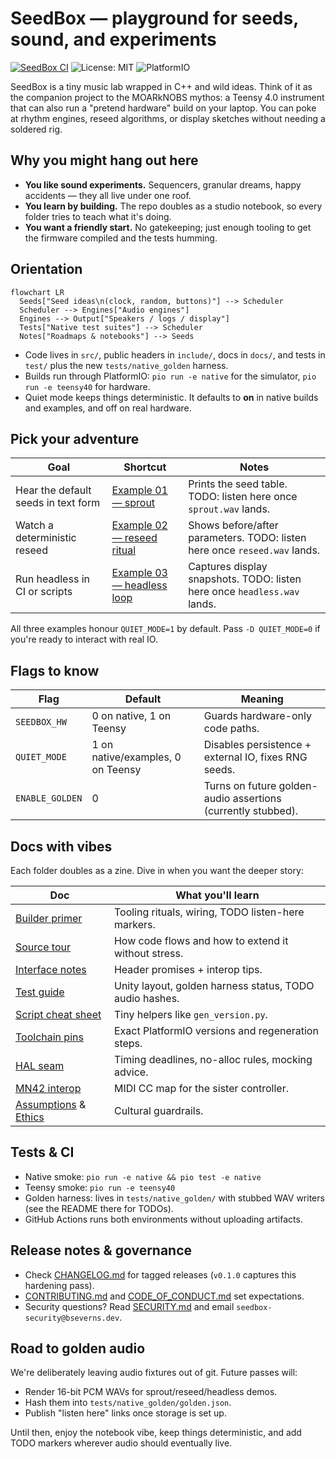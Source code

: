 # SeedBox — playground for seeds, sound, and experiments

[![SeedBox CI](https://github.com/bseverns/seedbox/actions/workflows/ci.yml/badge.svg)](https://github.com/bseverns/seedbox/actions/workflows/ci.yml)
![License: MIT](https://img.shields.io/badge/license-MIT-blue.svg)
![PlatformIO](https://img.shields.io/badge/PlatformIO-ready-orange.svg)

SeedBox is a tiny music lab wrapped in C++ and wild ideas. Think of it as the
companion project to the MOARkNOBS mythos: a Teensy 4.0 instrument that can also
run a "pretend hardware" build on your laptop. You can poke at rhythm engines,
reseed algorithms, or display sketches without needing a soldered rig.

## Why you might hang out here

- **You like sound experiments.** Sequencers, granular dreams, happy accidents —
  they all live under one roof.
- **You learn by building.** The repo doubles as a studio notebook, so every
  folder tries to teach what it's doing.
- **You want a friendly start.** No gatekeeping; just enough tooling to get the
  firmware compiled and the tests humming.

## Orientation

```mermaid
flowchart LR
  Seeds["Seed ideas\n(clock, random, buttons)"] --> Scheduler
  Scheduler --> Engines["Audio engines"]
  Engines --> Output["Speakers / logs / display"]
  Tests["Native test suites"] --> Scheduler
  Notes["Roadmaps & notebooks"] --> Seeds
```

- Code lives in `src/`, public headers in `include/`, docs in `docs/`, and tests
  in `test/` plus the new `tests/native_golden` harness.
- Builds run through PlatformIO: `pio run -e native` for the simulator,
  `pio run -e teensy40` for hardware.
- Quiet mode keeps things deterministic. It defaults to **on** in native builds
  and examples, and off on real hardware.

## Pick your adventure

| Goal | Shortcut | Notes |
| ---- | -------- | ----- |
| Hear the default seeds in text form | [Example 01 — sprout](examples/01_sprout/README.md) | Prints the seed table. TODO: listen here once `sprout.wav` lands. |
| Watch a deterministic reseed | [Example 02 — reseed ritual](examples/02_reseed/README.md) | Shows before/after parameters. TODO: listen here once `reseed.wav` lands. |
| Run headless in CI or scripts | [Example 03 — headless loop](examples/03_headless/README.md) | Captures display snapshots. TODO: listen here once `headless.wav` lands. |

All three examples honour `QUIET_MODE=1` by default. Pass `-D QUIET_MODE=0` if
you're ready to interact with real IO.

## Flags to know

| Flag | Default | Meaning |
| ---- | ------- | ------- |
| `SEEDBOX_HW` | 0 on native, 1 on Teensy | Guards hardware-only code paths. |
| `QUIET_MODE` | 1 on native/examples, 0 on Teensy | Disables persistence + external IO, fixes RNG seeds. |
| `ENABLE_GOLDEN` | 0 | Turns on future golden-audio assertions (currently stubbed). |

## Docs with vibes

Each folder doubles as a zine. Dive in when you want the deeper story:

| Doc | What you'll learn |
| --- | ----------------- |
| [Builder primer](docs/builder_bootstrap.md) | Tooling rituals, wiring, TODO listen-here markers. |
| [Source tour](src/README.md) | How code flows and how to extend it without stress. |
| [Interface notes](include/README.md) | Header promises + interop tips. |
| [Test guide](test/README.md) | Unity layout, golden harness status, TODO audio hashes. |
| [Script cheat sheet](scripts/README.md) | Tiny helpers like `gen_version.py`. |
| [Toolchain pins](docs/toolchain.md) | Exact PlatformIO versions and regeneration steps. |
| [HAL seam](docs/hal.md) | Timing deadlines, no-alloc rules, mocking advice. |
| [MN42 interop](docs/interop_mn42.md) | MIDI CC map for the sister controller. |
| [Assumptions](docs/assumptions.md) & [Ethics](docs/ethics.md) | Cultural guardrails. |

## Tests & CI

- Native smoke: `pio run -e native && pio test -e native`
- Teensy smoke: `pio run -e teensy40`
- Golden harness: lives in `tests/native_golden/` with stubbed WAV writers (see
  the README there for TODOs).
- GitHub Actions runs both environments without uploading artifacts.

## Release notes & governance

- Check [CHANGELOG.md](CHANGELOG.md) for tagged releases (`v0.1.0` captures this
  hardening pass).
- [CONTRIBUTING.md](CONTRIBUTING.md) and [CODE_OF_CONDUCT.md](CODE_OF_CONDUCT.md)
  set expectations.
- Security questions? Read [SECURITY.md](SECURITY.md) and email
  `seedbox-security@bseverns.dev`.

## Road to golden audio

We're deliberately leaving audio fixtures out of git. Future passes will:

- Render 16-bit PCM WAVs for sprout/reseed/headless demos.
- Hash them into `tests/native_golden/golden.json`.
- Publish "listen here" links once storage is set up.

Until then, enjoy the notebook vibe, keep things deterministic, and add TODO
markers wherever audio should eventually live.
